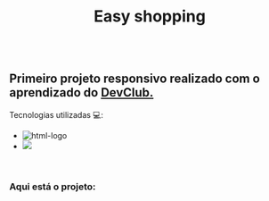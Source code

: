 <h1 align="center">Easy shopping</h1>
<br>
<br>
<h2> Primeiro projeto responsivo realizado com o aprendizado do <a href="https://rodolfomori.com.br/devclub/"> DevClub.<a/></h2>

Tecnologias utilizadas :computer::
- <img src="https://img.shields.io/badge/HTML5-E34F26?style=for-the-badge&logo=html5&logoColor=white" alt ="html-logo"/>
- <img src="https://img.shields.io/badge/CSS3-1572B6?style=for-the-badge&logo=css3&logoColor=white"/>

<br>
<h3>Aqui está o projeto:</h3>
<br>
